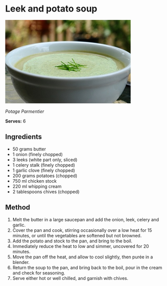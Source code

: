 # Leek and potato soup

![Leek and potato soup](resources/leek-potato-soup.jpg)

*Potage Parmentier*

**Serves:** 6

## Ingredients
- 50 grams butter
- 1 onion (finely chopped)
- 3 leeks (white part only, sliced)
- 1 celery stalk (finely chopped)
- 1 garlic clove (finely chopped)
- 200 grams potatoes (chopped)
- 750 ml chicken stock
- 220 ml whipping cream
- 2 tablespoons chives (chopped)

## Method
1. Melt the butter in a large saucepan and add the onion, leek, celery and garlic.
1. Cover the pan and cook, stirring occasionally over a low heat for 15 minutes, or until the vegetables are softened but not browned.
1. Add the potato and stock to the pan, and bring to the boil.
1. Immediately reduce the heat to low and simmer, uncovered for 20 minutes.
1. Move the pan off the heat, and allow to cool slightly, then purée in a blender.
1. Return the soup to the pan, and bring back to the boil, pour in the cream and check for seasoning.
1. Serve either hot or well chilled, and garnish with chives.